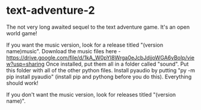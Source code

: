 # text-adventure-2
The not very long awaited sequel to the text adventure game. It's an open world game!

If you want the music version, look for a release titled "(version name)music". Download the music files here - https://drive.google.com/file/d/1kA_W0pYI8Wrga0eJcbJdjjoWGA6yBoIp/view?usp=sharing Once installed, put them all in a folder called "sound". Put this folder with all of the other python files. Install pyaudio by putting "py -m pip install pyaudio" (install pip and pythong before you do this). Everything should work!

If you don't want the music version, look for releases titled "(version name)".
